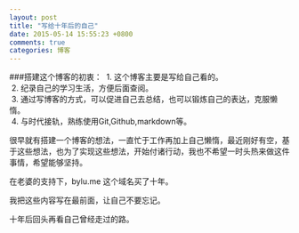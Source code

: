 ```yaml
---
layout: post
title: "写给十年后的自己"
date: 2015-05-14 15:55:23 +0800
comments: true
categories: 博客
---
```

###搭建这个博客的初衷：
&nbsp;1.&nbsp;这个博客主要是写给自己看的。<br/>
&nbsp;2.&nbsp;纪录自己的学习生活，方便后面查阅。<br/>
&nbsp;3.&nbsp;通过写博客的方式，可以促进自己去总结，也可以锻炼自己的表达，克服懒惰。<br/>
&nbsp;4.&nbsp;与时代接轨，熟练使用Git,Github,markdown等。

很早就有搭建一个博客的想法，一直忙于工作再加上自己懒惰，最近刚好有空，基于这些想法，也为了实现这些想法，开始付诸行动，我也不希望一时头热来做这件事情，希望能够坚持。

在老婆的支持下，bylu.me 这个域名买了十年。

我把这些内容写在最前面，让自己不要忘记。

十年后回头再看自己曾经走过的路。